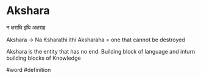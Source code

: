 # Akshara

न क्षराथि इथि अक्षराह

Akshara -> Na Ksharathi ithi Aksharaha = one that cannot be destroyed

Akshara is the entity that has no end. Building block of language and inturn building blocks of Knowledge

#word #definition 

